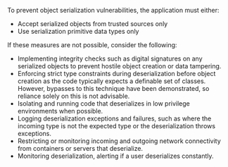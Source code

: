 To prevent object serialization vulnerabilities, the application must either:

* Accept serialized objects from trusted sources only
* Use serialization primitive data types only

If these measures are not possible, consider the following:

* Implementing integrity checks such as digital signatures on any serialized objects to prevent hostile object creation
  or data tampering.
* Enforcing strict type constraints during deserialization before object creation as the code typically expects a
  definable set of classes. However, bypasses to this technique have been demonstrated, so reliance solely on this is
  not
  advisable.
* Isolating and running code that deserializes in low privilege environments when possible.
* Logging deserialization exceptions and failures, such as where the incoming type is not the expected type or the
  deserialization throws exceptions.
* Restricting or monitoring incoming and outgoing network connectivity from containers or servers that deserialize.
* Monitoring deserialization, alerting if a user deserializes constantly.
